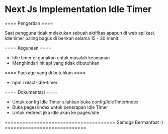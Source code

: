 # Next Js Implementation Idle Timer

==== Pengertian ====

Saat pengguna tidak melakukan sebuah aktifitas apapun di web aplikasi. Idle timer paling bagus di berikan selama 15 - 30 menit.

==== Kegunaan ====

- Idle timer di gunakan untuk masalah keamanan
- Menghindari hit api yang tidak dibutuhkan

==== Package yang di butuhkan ====

- npm i react-idle-timer

==== Dokumentasi ====

- Untuk config Idle Timer silahkan buka config/IdleTimer/index
- Buka pages/index untuk penerapan Idle Timer
- Untuk redirect jika idle akan ke pages/idle

====================================== Semoga Bermanfaat :) ============================
